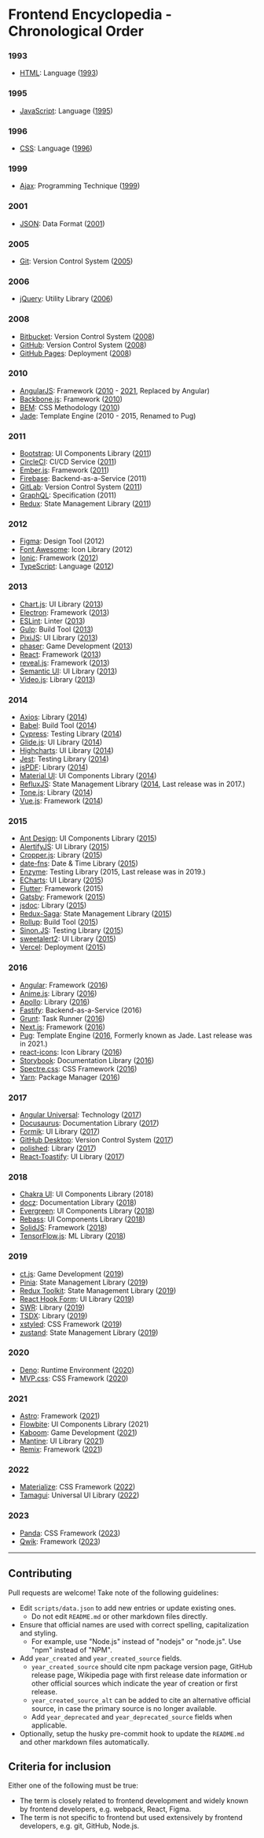 # Frontend Encyclopedia - Chronological Order

### 1993
- [HTML](https://en.wikipedia.org/wiki/HTML): Language ([1993](https://www.washington.edu/accesscomputing/webd2/student/unit1/module3/html_history.html))

### 1995
- [JavaScript](https://en.wikipedia.org/wiki/JavaScript): Language ([1995](https://en.wikipedia.org/wiki/JavaScript))

### 1996
- [CSS](https://en.wikipedia.org/wiki/Cascading_Style_Sheets): Language ([1996](https://en.wikipedia.org/wiki/CSS))

### 1999
- [Ajax](https://en.wikipedia.org/wiki/Ajax_(programming)): Programming Technique ([1999](https://en.wikipedia.org/wiki/Ajax_(programming)))

### 2001
- [JSON](https://en.wikipedia.org/wiki/JSON): Data Format ([2001](https://en.wikipedia.org/wiki/JSON))

### 2005
- [Git](https://git-scm.com): Version Control System ([2005](https://en.wikipedia.org/wiki/Git))

### 2006
- [jQuery](https://jquery.com): Utility Library ([2006](https://en.wikipedia.org/wiki/JQuery))

### 2008
- [Bitbucket](https://bitbucket.org): Version Control System ([2008](https://en.wikipedia.org/wiki/Bitbucket))
- [GitHub](https://github.com): Version Control System ([2008](https://en.wikipedia.org/wiki/GitHub))
- [GitHub Pages](https://pages.github.com/): Deployment ([2008](https://github.blog/2022-08-10-github-pages-now-uses-actions-by-default/))

### 2010
- [AngularJS](https://angularjs.org): Framework ([2010](https://en.wikipedia.org/wiki/AngularJS) - [2021](https://blog.angular.io/discontinued-long-term-support-for-angularjs-cc066b82e65a), Replaced by Angular)
- [Backbone.js](https://backbonejs.org): Framework ([2010](https://backbonejs.org/#changelog))
- [BEM](https://en.bem.info): CSS Methodology ([2010](https://en.bem.info/methodology/history/#bem-and-open-source-2010))
- [Jade](https://pugjs.org/api/getting-started.html): Template Engine (2010 - 2015, Renamed to Pug)

### 2011
- [Bootstrap](https://getbootstrap.com): UI Components Library ([2011](https://getbootstrap.com/docs/4.1/about/overview/))
- [CircleCI](https://circleci.com): CI/CD Service ([2011](https://circleci.com/about/))
- [Ember.js](https://emberjs.com): Framework ([2011](https://g.co/kgs/b5E63S))
- [Firebase](https://firebase.google.com): Backend-as-a-Service (2011)
- [GitLab](https://docs.gitlab.com): Version Control System ([2011](https://about.gitlab.com/company/history/))
- [GraphQL](https://graphql.org): Specification (2011)
- [Redux](https://redux.js.org): State Management Library ([2011](https://www.npmjs.com/package/redux?activeTab=versions))

### 2012
- [Figma](https://www.figma.com): Design Tool (2012)
- [Font Awesome](https://fontawesome.com): Icon Library (2012)
- [Ionic](https://ionicframework.com): Framework ([2012](https://ionic.io/about))
- [TypeScript](https://www.typescriptlang.org): Language ([2012](https://devblogs.microsoft.com/typescript/announcing-typescript-1-0/))

### 2013
- [Chart.js](https://www.chartjs.org): UI Library ([2013](https://www.chartjs.org/docs/latest/))
- [Electron](https://www.electronjs.org): Framework ([2013](https://en.wikipedia.org/wiki/Electron_(software_framework)))
- [ESLint](https://eslint.org): Linter ([2013](https://eslint.org/docs/latest/about/))
- [Gulp](https://gulpjs.com): Build Tool ([2013](https://en.wikipedia.org/wiki/Gulp.js))
- [PixiJS](https://pixijs.com/): UI Library ([2013](https://www.npmjs.com/package/pixi.js?activeTab=versions))
- [phaser](https://phaser.io/): Game Development ([2013](https://www.npmjs.com/package/phaser?activeTab=versions))
- [React](https://react.dev): Framework ([2013](https://www.youtube.com/watch?v=GW0rj4sNH2w))
- [reveal.js](https://revealjs.com/): Framework ([2013](https://github.com/hakimel/reveal.js/releases?page=4))
- [Semantic UI](https://semantic-ui.com/): UI Library ([2013](https://www.npmjs.com/package/semantic-ui?activeTab=versions))
- [Video.js](https://videojs.com/): Library ([2013](https://www.npmjs.com/package/video.js?activeTab=versions))

### 2014
- [Axios](https://axios-http.com): Library ([2014](https://www.npmjs.com/package/axios?activeTab=versions))
- [Babel](https://babeljs.io): Build Tool ([2014](https://babeljs.io/blog/2016/12/07/the-state-of-babel))
- [Cypress](https://www.cypress.io): Testing Library ([2014](https://www.cypress.io/blog/2017/10/10/cypress-is-now-public-beta/))
- [Glide.js](https://glidejs.com/): UI Library ([2014](https://www.npmjs.com/package/@glidejs/glide?activeTab=versions))
- [Highcharts](https://www.highcharts.com/): UI Library ([2014](https://www.npmjs.com/package/highcharts?activeTab=versions))
- [Jest](https://jestjs.io): Testing Library ([2014](https://github.com/jestjs/jest/issues/3))
- [jsPDF](https://rawgit.com/MrRio/jsPDF/master/docs/index.html): Library ([2014](https://www.npmjs.com/package/jspdf?activeTab=versions))
- [Material UI](https://mui.com): UI Components Library ([2014](https://mui.com/about/))
- [RefluxJS](https://github.com/reflux/refluxjs): State Management Library ([2014](https://www.npmjs.com/package/reflux?activeTab=versions), Last release was in 2017.)
- [Tone.js](https://tonejs.github.io/): Library ([2014](https://www.npmjs.com/package/tone?activeTab=versions))
- [Vue.js](https://vuejs.org): Framework ([2014](https://blog.evanyou.me/2014/02/11/first-week-of-launching-an-oss-project/))

### 2015
- [Ant Design](https://ant.design): UI Components Library ([2015](https://09x.ant.design/))
- [AlertifyJS](https://alertifyjs.com/): UI Library ([2015](https://www.npmjs.com/package/alertifyjs?activeTab=versions))
- [Cropper.js](https://fengyuanchen.github.io/cropperjs/): Library ([2015](https://www.npmjs.com/package/cropperjs?activeTab=versions))
- [date-fns](https://date-fns.org/): Date & Time Library ([2015](https://www.npmjs.com/package/date-fns?activeTab=versions))
- [Enzyme](https://enzymejs.github.io/enzyme/): Testing Library (2015, Last release was in 2019.)
- [ECharts](https://echarts.apache.org/en/index.html): UI Library ([2015](https://www.npmjs.com/package/echarts?activeTab=versions))
- [Flutter](https://flutter.dev): Framework (2015)
- [Gatsby](https://www.gatsbyjs.com): Framework ([2015](https://en.wikipedia.org/wiki/Gatsby_(JavaScript_framework)))
- [jsdoc](https://jsdoc.app/): Library ([2015](https://www.npmjs.com/package/jsdoc?activeTab=versions))
- [Redux-Saga](https://redux-saga.js.org): State Management Library ([2015](https://www.npmjs.com/package/redux-saga?activeTab=versions))
- [Rollup](https://rollupjs.org/): Build Tool ([2015](https://www.npmjs.com/package/rollup?activeTab=versions))
- [Sinon.JS](https://sinonjs.org/): Testing Library ([2015](https://www.npmjs.com/package/sinon?activeTab=versions))
- [sweetalert2](https://sweetalert2.github.io/): UI Library ([2015](https://www.npmjs.com/package/sweetalert2?activeTab=versions))
- [Vercel](https://vercel.com/): Deployment ([2015](https://en.wikipedia.org/wiki/Vercel))

### 2016
- [Angular](https://angular.io): Framework ([2016](https://en.wikipedia.org/wiki/Ajax_(programming)))
- [Anime.js](https://animejs.com): Library ([2016](https://github.com/juliangarnier/anime/releases?page=2))
- [Apollo](https://www.apollographql.com): Library ([2016](https://www.apollographql.com/blog/backend/apollo-8b7215bcab1c/))
- [Fastify](https://fastify.dev): Backend-as-a-Service (2016)
- [Grunt](https://gruntjs.com/): Task Runner ([2016](https://en.wikipedia.org/wiki/Grunt_(software)))
- [Next.js](https://nextjs.org): Framework ([2016](https://github.com/vercel/next.js/releases/tag/1.0.1))
- [Pug](https://pugjs.org/api/getting-started.html): Template Engine ([2016](https://medium.com/@jawaragordon/pug-templates-a-developers-faithful-companion-1cd71355d4eb), Formerly known as Jade. Last release was in 2021.)
- [react-icons](https://react-icons.github.io/react-icons/): Icon Library ([2016](https://www.npmjs.com/package/react-icons?activeTab=versions))
- [Storybook](https://storybook.js.org/): Documentation Library ([2016](https://www.npmjs.com/package/storybook?activeTab=versions))
- [Spectre.css](https://picturepan2.github.io/spectre/): CSS Framework ([2016](https://www.npmjs.com/package/spectre.css?activeTab=versions))
- [Yarn](https://yarnpkg.com): Package Manager ([2016](https://en.wikipedia.org/wiki/Yarn_(package_manager)))

### 2017
- [Angular Universal](https://angular.io/guide/universal): Technology ([2017](https://www.npmjs.com/package/@nguniversal/express-engine?activeTab=versions))
- [Docusaurus](https://docusaurus.io/): Documentation Library ([2017](https://www.npmjs.com/package/docusaurus?activeTab=versions))
- [Formik](https://formik.org/): UI Library ([2017](https://www.npmjs.com/package/formik?activeTab=versions))
- [GitHub Desktop](https://desktop.github.com/): Version Control System ([2017](https://github.blog/2017-09-19-announcing-github-desktop-1-0/))
- [polished](https://polished.js.org/): Library ([2017](https://www.npmjs.com/package/polished?activeTab=versions))
- [React-Toastify](https://www.npmjs.com/package/react-toastify): UI Library ([2017](https://www.npmjs.com/package/react-toastify?activeTab=versions))

### 2018
- [Chakra UI](https://chakra-ui.com): UI Components Library (2018)
- [docz](https://www.docz.site/): Documentation Library ([2018](https://www.npmjs.com/package/docz?activeTab=versions))
- [Evergreen](https://evergreen.segment.com/): UI Components Library ([2018](https://www.npmjs.com/package/evergreen-ui?activeTab=versions))
- [Rebass](https://rebassjs.org/): UI Components Library ([2018](https://www.npmjs.com/package/rebass?activeTab=versions))
- [SolidJS](https://www.solidjs.com/): Framework ([2018](https://www.thisdot.co/blog/solidjs-fundamentals-and-building-your-first-solidjs-app/))
- [TensorFlow.js](https://www.tensorflow.org/js): ML Library ([2018](https://www.npmjs.com/package/@tensorflow/tfjs?activeTab=versions))

### 2019
- [ct.js](https://ctjs.rocks/): Game Development ([2019](https://github.com/ct-js/ct-js/releases))
- [Pinia](https://pinia.vuejs.org/): State Management Library ([2019](https://www.npmjs.com/package/pinia?activeTab=versions))
- [Redux Toolkit](https://redux-toolkit.js.org/): State Management Library ([2019](https://www.npmjs.com/package/@reduxjs/toolkit?activeTab=versions))
- [React Hook Form](https://react-hook-form.com/): UI Library ([2019](https://www.npmjs.com/package/react-hook-form?activeTab=versions))
- [SWR](https://swr.vercel.app/): Library ([2019](https://www.npmjs.com/package/swr?activeTab=versions))
- [TSDX](https://tsdx.io/): Library ([2019](https://www.npmjs.com/package/tsdx?activeTab=versions))
- [xstyled](https://xstyled.dev/): CSS Framework ([2019](https://www.npmjs.com/package/@xstyled/styled-components?activeTab=versions))
- [zustand](https://docs.pmnd.rs/zustand/getting-started/introduction): State Management Library ([2019](https://www.npmjs.com/package/zustand?activeTab=versions))

### 2020
- [Deno](https://deno.land/): Runtime Environment ([2020](https://deno.com/blog/v1))
- [MVP.css](https://andybrewer.github.io/mvp/): CSS Framework ([2020](https://github.com/andybrewer/mvp/releases))

### 2021
- [Astro](https://astro.build/): Framework ([2021](https://astro.build/blog/introducing-astro/))
- [Flowbite](https://flowbite.com/): UI Components Library (2021)
- [Kaboom](https://kaboomjs.com/): Game Development ([2021](https://www.npmjs.com/package/kaboom?activeTab=versions))
- [Mantine](https://mantine.dev): UI Library ([2021](https://github.com/mantinedev/mantine/releases?page=19))
- [Remix](https://remix.run/): Framework ([2021](https://www.npmjs.com/package/@remix-run/react?activeTab=versions))

### 2022
- [Materialize](https://materializecss.com/): CSS Framework ([2022](https://materialize.com/docs/releases/))
- [Tamagui](https://tamagui.dev): Universal UI Library ([2022](https://github.com/tamagui/tamagui/releases?page=68))

### 2023
- [Panda](https://panda-css.com/): CSS Framework ([2023](https://www.npmjs.com/package/@pandacss/node?activeTab=versions))
- [Qwik](https://qwik.builder.io/): Framework ([2023](https://www.builder.io/blog/qwik-v1))

---

## Contributing

Pull requests are welcome! Take note of the following guidelines:

- Edit `scripts/data.json` to add new entries or update existing ones.
  - Do not edit `README.md` or other markdown files directly.
- Ensure that official names are used with correct spelling, capitalization and styling.
  - For example, use "Node.js" instead of "nodejs" or "node.js". Use "npm" instead of "NPM".
- Add `year_created` and `year_created_source` fields.
  - `year_created_source` should cite npm package version page, GitHub release page, Wikipedia page with first release date information or other official sources which indicate the year of creation or first release.
  - `year_created_source_alt` can be added to cite an alternative official source, in case the primary source is no longer available.
  - Add `year_deprecated` and `year_deprecated_source` fields when applicable.
- Optionally, setup the husky pre-commit hook to update the `README.md` and other markdown files automatically.

## Criteria for inclusion

Either one of the following must be true:

- The term is closely related to frontend development and widely known by frontend developers, e.g. webpack, React, Figma.
- The term is not specific to frontend but used extensively by frontend developers, e.g. git, GitHub, Node.js.

